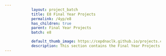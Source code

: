 ```yaml
---
            layout: project_batch
            title: E8 Final Year Projects
            permalink: /4yp/e8
            has_children: true
            parent: Final Year Projects
            batch: e8

            default_thumb_image: https://cepdnaclk.github.io/projects.ce.pdn.ac.lk/data/categories/4yp/thumbnail.jpg
            description: This section contains the Final Year Projects done by students as a part of CO421 & CO 425 in their final year
---
```

